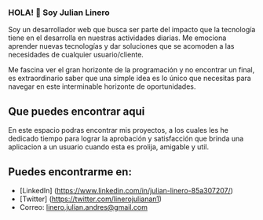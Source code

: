 ### HOLA! 👋 Soy Julian Linero

Soy un desarrollador web que busca ser parte del impacto que la tecnología tiene en el desarrolla en nuestras actividades diarias. Me emociona aprender nuevas tecnologías y dar soluciones que se acomoden a las necesidades de cualquier usuario/cliente.

Me fascina ver el gran horizonte de la programación y no encontrar un final, es extraordinario saber que una simple idea es lo único que necesitas para navegar en este interminable horizonte de oportunidades.

## Que puedes encontrar aqui

En este espacio podras encontrar mis proyectos, a los cuales les he dedicado tiempo para lograr la aprobación y satisfacción que brinda una aplicacion a un usuario cuando esta es prolija, amigable y util.

## Puedes encontrarme en:

- [LinkedIn] (https://www.linkedin.com/in/julian-linero-85a307207/)
- [Twitter] (https://twitter.com/linerojulianan1)
- Correo: linero.julian.andres@gmail.com

<!--
**JulianLIMe/JulianLIMe** is a ✨ _special_ ✨ repository because its `README.md` (this file) appears on your GitHub profile.

Here are some ideas to get you started:

- 🔭 I’m currently working on ...
- 🌱 I’m currently learning ...
- 👯 I’m looking to collaborate on ...
- 🤔 I’m looking for help with ...
- 💬 Ask me about ...
- 📫 How to reach me: ...
- 😄 Pronouns: ...
- ⚡ Fun fact: ...
-->
